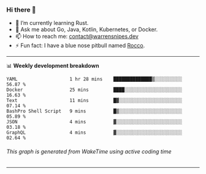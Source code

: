 ### Hi there 👋

- 🌱 I’m currently learning Rust.
- 💬 Ask me about Go, Java, Kotlin, Kubernetes, or Docker.
- 📫 How to reach me: contact@warrensnipes.dev
- ⚡ Fun fact: I have a blue nose pitbull named [Rocco](https://i.imgur.com/iLsSCKu.jpg).

-------

📊 **Weekly development breakdown**
<!--START_SECTION:waka-->

```text
YAML                   1 hr 28 mins    ██████████████▒░░░░░░░░░░   56.87 %
Docker                 25 mins         ████░░░░░░░░░░░░░░░░░░░░░   16.63 %
Text                   11 mins         █▓░░░░░░░░░░░░░░░░░░░░░░░   07.14 %
BashPro Shell Script   9 mins          █▒░░░░░░░░░░░░░░░░░░░░░░░   05.89 %
JSON                   4 mins          ▓░░░░░░░░░░░░░░░░░░░░░░░░   03.18 %
GraphQL                4 mins          ▓░░░░░░░░░░░░░░░░░░░░░░░░   02.64 %
```

<!--END_SECTION:waka-->
###### *This graph is generated from WakeTime using active coding time*
-------
